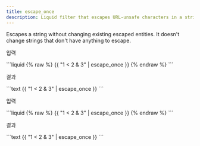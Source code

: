```yaml
---
title: escape_once
description: Liquid filter that escapes URL-unsafe characters in a string once.
---
```


Escapes a string without changing existing escaped entities. It doesn't change strings that don't have anything to escape.

<p class="code-label">입력</p>
```liquid
{% raw %}
{{ "1 < 2 & 3" | escape_once }}
{% endraw %}
```

<p class="code-label">결과</p>
```text
{{ "1 < 2 & 3" | escape_once }}
```

<p class="code-label">입력</p>
```liquid
{% raw %}
{{ "1 &lt; 2 &amp; 3" | escape_once }}
{% endraw %}
```

<p class="code-label">결과</p>
```text
{{ "1 &lt; 2 &amp; 3" | escape_once }}
```
